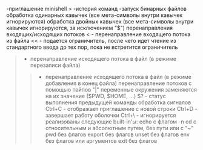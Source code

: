 -приглашение minishell >
-история команд
-запуск бинарных файлов
обработка одинарных кавычек (все мета-символы внутри кавычек игнорируются)
обработка двойных кавычек (все мета-символы внутри кавычек игнорируются, за исключением "$")
перенаправления входящих/исходящих потоков
< - перенаправление входящего потока из файла
<< - подается ограничитель, после чего идет чтение из стандартного ввода до тех пор, пока не встретится ограничитель
> - перенаправление исходящего потока в файл (в режиме перезаписи файла)
>> - перенаправление исходящего потока в файл (в режиме добавления в конец файла)
перенаправление потоков с помощью пайпов "|"
переменные окружения заменяются на их значение ($PWD, $HOME, ...)
$? - статус выполнения предыдущей команды
обработка сигналов
Ctrl+C - отображает приглашение с новой строки
Ctrl+D - завершает работу оболочки
Ctrl+\ - игнорируется
реализованы следующие built-in'ы:
echo с флагом -n
cd с относительным и абсолютным путем, без пути или с "~"
pwd без флагов
export без флагов
unset без флагов
env без флагов или аргументов
exit без флагов
